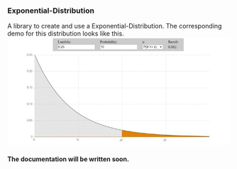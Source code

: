 ### Exponential-Distribution
A library to create and use a Exponential-Distribution.
The corresponding demo for this distribution looks like this.
![Exponential-Distribution](/doc/media/exponential_distribution.gif)
#### The documentation will be written soon.